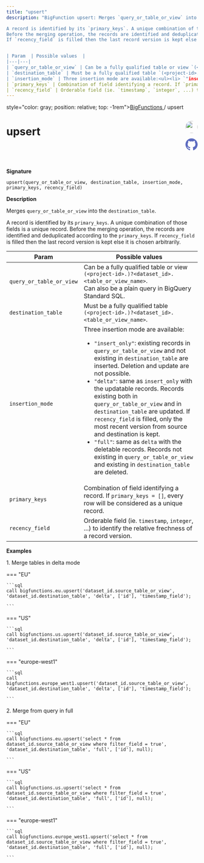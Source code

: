 ```yaml
---
title: "upsert"
description: "BigFunction upsert: Merges `query_or_table_or_view` into the `destination_table`.

A record is identified by its `primary_keys`. A unique combination of those fields is a unique record.
Before the merging operation, the records are identified and deduplicated according to the `primary_keys`.
If `recency_field` is filled then the last record version is kept else it is chosen arbitrarily.


| Param  | Possible values  |
|---|---|
| `query_or_table_or_view` | Can be a fully qualified table or view `(<project-id>.)?<dataset_id>.<table_or_view_name>`. <br> Can also be a plain query in BigQuery Standard SQL. |
| `destination_table` | Must be a fully qualified table `(<project-id>.)?<dataset_id>.<table_or_view_name>`. |
| `insertion_mode` | Three insertion mode are available:<ul><li> `"insert_only"`: existing records in `query_or_table_or_view` and not existing in `destination_table` are inserted. Deletion and update are not possible. </li><li> `"delta"`: same as `insert_only` with the updatable records. Records existing both in `query_or_table_or_view` and in  `destination_table` are updated. If `recency_field` is filled, only the most recent version from source and destination is kept. </li><li> `"full"`: same as `delta` with the deletable records. Records not existing in `query_or_table_or_view` and existing in `destination_table` are deleted. </li> </ul> |
| `primary_keys` | Combination of field identifying a record. If `primary_keys = []`, every row will be considered as a unique record. |
| `recency_field` | Orderable field (ie. `timestamp`, `integer`, ...) to identify the relative frechness of a record version. |"
---
```


<span>style="color: gray; position: relative; top: -1rem"><a href="..">BigFunctions </a> / upsert</span>

# upsert


<div style="position: relative; top: -4rem; margin-bottom:  -2rem; text-align: right; z-index: 9999;">
  
  <a href="https://www.linkedin.com/in/axel-thevenot/" title="Author: Axel Thevenot" target="_blank">
    <img src="https://avatars.githubusercontent.com/u/39374103?v=4" width="32" style=" border-radius: 50% !important">
  </a>
  
  <a href="upsert.yaml" title="Edit on GitHub" target="_blank"><svg xmlns="http://www.w3.org/2000/svg" width="32" height="32" viewBox="0 0 24 24"><path fill="#5d6cc0" d="M12 0c-6.626 0-12 5.373-12 12 0 5.302 3.438 9.8 8.207 11.387.599.111.793-.261.793-.577v-2.234c-3.338.726-4.033-1.416-4.033-1.416-.546-1.387-1.333-1.756-1.333-1.756-1.089-.745.083-.729.083-.729 1.205.084 1.839 1.237 1.839 1.237 1.07 1.834 2.807 1.304 3.492.997.107-.775.418-1.305.762-1.604-2.665-.305-5.467-1.334-5.467-5.931 0-1.311.469-2.381 1.236-3.221-.124-.303-.535-1.524.117-3.176 0 0 1.008-.322 3.301 1.23.957-.266 1.983-.399 3.003-.404 1.02.005 2.047.138 3.006.404 2.291-1.552 3.297-1.23 3.297-1.23.653 1.653.242 2.874.118 3.176.77.84 1.235 1.911 1.235 3.221 0 4.609-2.807 5.624-5.479 5.921.43.372.823 1.102.823 2.222v3.293c0 .319.192.694.801.576 4.765-1.589 8.199-6.086 8.199-11.386 0-6.627-5.373-12-12-12z"/></svg></a>
</div>



**Signature** 
```
upsert(query_or_table_or_view, destination_table, insertion_mode, primary_keys, recency_field)
```

**Description**

Merges `query_or_table_or_view` into the `destination_table`.

A record is identified by its `primary_keys`. A unique combination of those fields is a unique record.
Before the merging operation, the records are identified and deduplicated according to the `primary_keys`.
If `recency_field` is filled then the last record version is kept else it is chosen arbitrarily.


| Param  | Possible values  |
|---|---|
| `query_or_table_or_view` | Can be a fully qualified table or view `(<project-id>.)?<dataset_id>.<table_or_view_name>`. <br> Can also be a plain query in BigQuery Standard SQL. |
| `destination_table` | Must be a fully qualified table `(<project-id>.)?<dataset_id>.<table_or_view_name>`. |
| `insertion_mode` | Three insertion mode are available:<ul><li> `"insert_only"`: existing records in `query_or_table_or_view` and not existing in `destination_table` are inserted. Deletion and update are not possible. </li><li> `"delta"`: same as `insert_only` with the updatable records. Records existing both in `query_or_table_or_view` and in  `destination_table` are updated. If `recency_field` is filled, only the most recent version from source and destination is kept. </li><li> `"full"`: same as `delta` with the deletable records. Records not existing in `query_or_table_or_view` and existing in `destination_table` are deleted. </li> </ul> |
| `primary_keys` | Combination of field identifying a record. If `primary_keys = []`, every row will be considered as a unique record. |
| `recency_field` | Orderable field (ie. `timestamp`, `integer`, ...) to identify the relative frechness of a record version. |





**Examples**



<span style="color: var(--md-typeset-a-color);">1. Merge tables in delta mode</span>









=== "EU"

    ```sql
    call bigfunctions.eu.upsert('dataset_id.source_table_or_view', 'dataset_id.destination_table', 'delta', ['id'], 'timestamp_field');
    
    ```




=== "US"

    ```sql
    call bigfunctions.us.upsert('dataset_id.source_table_or_view', 'dataset_id.destination_table', 'delta', ['id'], 'timestamp_field');
    
    ```




=== "europe-west1"

    ```sql
    call bigfunctions.europe_west1.upsert('dataset_id.source_table_or_view', 'dataset_id.destination_table', 'delta', ['id'], 'timestamp_field');
    
    ```















<span style="color: var(--md-typeset-a-color);">2. Merge from query in full</span>









=== "EU"

    ```sql
    call bigfunctions.eu.upsert('select * from dataset_id.source_table_or_view where filter_field = true', 'dataset_id.destination_table', 'full', ['id'], null);
    
    ```




=== "US"

    ```sql
    call bigfunctions.us.upsert('select * from dataset_id.source_table_or_view where filter_field = true', 'dataset_id.destination_table', 'full', ['id'], null);
    
    ```




=== "europe-west1"

    ```sql
    call bigfunctions.europe_west1.upsert('select * from dataset_id.source_table_or_view where filter_field = true', 'dataset_id.destination_table', 'full', ['id'], null);
    
    ```















